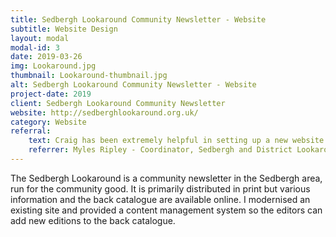 ```yaml
---
title: Sedbergh Lookaround Community Newsletter - Website
subtitle: Website Design
layout: modal
modal-id: 3
date: 2019-03-26
img: Lookaround.jpg
thumbnail: Lookaround-thumbnail.jpg
alt: Sedbergh Lookaround Community Newsletter - Website
project-date: 2019
client: Sedbergh Lookaround Community Newsletter
website: http://sedberghlookaround.org.uk/
category: Website
referral:
    text: Craig has been extremely helpful in setting up a new website for us and reformatting our email system.  The customer feedback has been good and we are very pleased with it.  Subsequent enquiries and tweaks have been dealt with very rapidly.
    referrer: Myles Ripley - Coordinator, Sedbergh and District Lookaround
---
```

The Sedbergh Lookaround is a community newsletter in the Sedbergh area, run for the community good.  It is primarily distributed in print but various information and the back catalogue are available online.  I modernised an existing site and provided a content management system so the editors can add new editions to the back catalogue.
